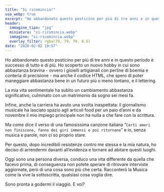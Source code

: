 ```yaml
---
title: "Si ricomincia!"
usa_webp: true
excerpt: "Ho abbandonato questo posticino per più di tre anni e in questo periodo è successo di tutto e di più."
header:
  immagine_tipo: "jpg"
  miniatura: "si-ricomincia.webp"
  immagine: "si-ricomincia.webp"
  overlay_filter: rgba(79, 79, 79, 0.5)
date: "2020-02-02 19:57"
---
```


Ho abbandonato questo posticino per più di tre anni e in questo periodo è successo di tutto e di più. Ho scoperto un nuovo hobby in cui sono abbastanza bravina - ovvero i gioielli artigianali con perline di boemia e conteria di precisione - ma anche il codice HTML, che spero di poter maneggiare abbastanza bene in un futuro più o meno lontano, e il lettering.

La mia vita sentimentale ha subìto un cambiamento abbastanza significativo, culminato con un matrimonio da sogno sei mesi fa.

Infine, anche la carriera ha avuto una svolta inaspettata: il giornalismo musicale ha lasciato spazio agli articoli food per un paio d’anni e da novembre il mio impiego principale non ha nulla a che fare con la scrittura.

Ma come dice il verso di una famosissima canzone italiana “`Certi amori non finiscono, fanno dei giri immensi e poi ritornano`” e io, senza musica e parole, non ci so proprio stare.

Per questo, dopo incredibili resistenze contro me stessa e la mia natura, ho deciso di arrendermi davanti all’evidenza e tornare ad abitare questi luoghi.

Oggi sono una persona diversa, conduco una vita differente da quella che facevo prima, di conseguenza non potete sperare di ritrovare interviste aggiornate, però di una cosa sono più che certa. Racconterò la Musica come la vive la sottoscritta, qualsiasi cosa voglia dire.

Sono pronta a godermi il viaggio. E voi?
